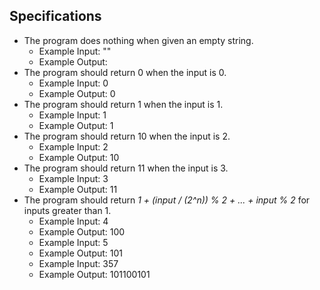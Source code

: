 ## Specifications

* The program does nothing when given an empty string.
  * Example Input: ""
  * Example Output: 
* The program should return 0 when the input is 0.
  * Example Input: 0
  * Example Output: 0
* The program should return 1 when the input is 1.
  * Example Input: 1
  * Example Output: 1
* The program should return 10 when the input is 2.
  * Example Input: 2
  * Example Output: 10
* The program should return 11 when the input is 3.
  * Example Input: 3
  * Example Output: 11
* The program should return _1 + (input / (2^n)) % 2 + ... + input % 2_ for inputs greater than 1.
  * Example Input: 4
  * Example Output: 100
  * Example Input: 5
  * Example Output: 101
  * Example Input: 357
  * Example Output: 101100101
